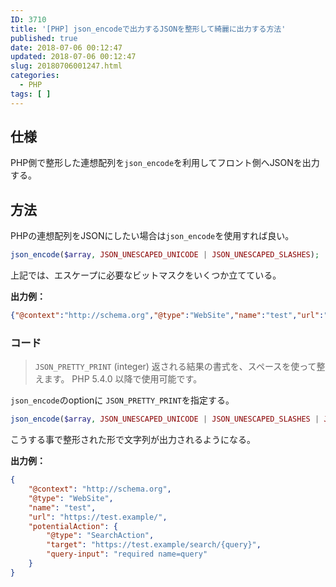 ```yaml
---
ID: 3710
title: '[PHP] json_encodeで出力するJSONを整形して綺麗に出力する方法'
published: true
date: 2018-07-06 00:12:47
updated: 2018-07-06 00:12:47
slug: 20180706001247.html
categories:
  - PHP
tags: [ ]
---
```

## 仕様
PHP側で整形した連想配列を`json_encode`を利用してフロント側へJSONを出力する。


## 方法
PHPの連想配列をJSONにしたい場合は`json_encode`を使用すれば良い。

```php
json_encode($array, JSON_UNESCAPED_UNICODE | JSON_UNESCAPED_SLASHES);
```

上記では、エスケープに必要なビットマスクをいくつか立てている。

**出力例：**

```json
{"@context":"http://schema.org","@type":"WebSite","name":"test","url":"https://test.example/","potentialAction":{"@type":"SearchAction","target":"https://test.example/search/{query}","query-input":"required name=query"}}
```

### コード

> `JSON_PRETTY_PRINT` (integer)
>    返される結果の書式を、スペースを使って整えます。 PHP 5.4.0 以降で使用可能です。 

`json_encode`のoptionに `JSON_PRETTY_PRINT`を指定する。

```php
json_encode($array, JSON_UNESCAPED_UNICODE | JSON_UNESCAPED_SLASHES | JSON_PRETTY_PRINT )
```

こうする事で整形された形で文字列が出力されるようになる。

**出力例：**
```json
{
    "@context": "http://schema.org",
    "@type": "WebSite",
    "name": "test",
    "url": "https://test.example/",
    "potentialAction": {
        "@type": "SearchAction",
        "target": "https://test.example/search/{query}",
        "query-input": "required name=query"
    }
}
```